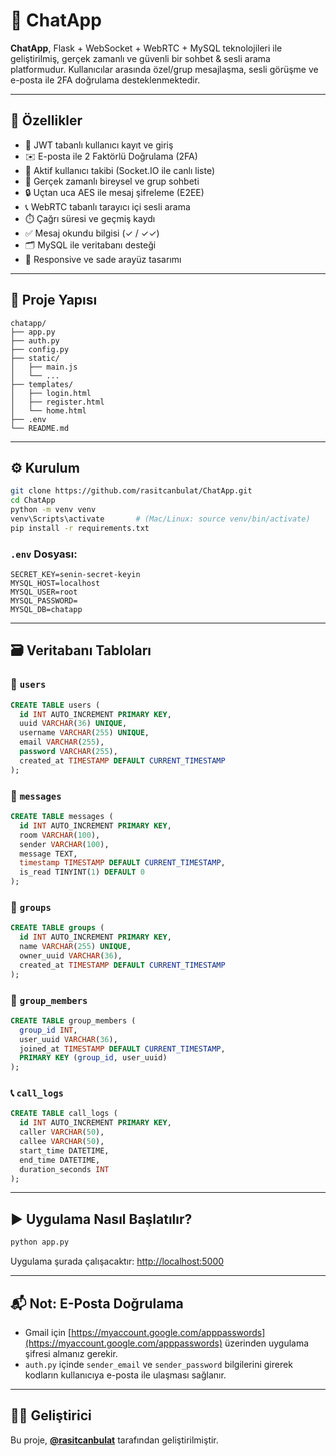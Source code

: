 # 💬 ChatApp

**ChatApp**, Flask + WebSocket + WebRTC + MySQL teknolojileri ile geliştirilmiş, gerçek zamanlı ve güvenli bir sohbet & sesli arama platformudur. Kullanıcılar arasında özel/grup mesajlaşma, sesli görüşme ve e-posta ile 2FA doğrulama desteklenmektedir.

---

## 🚀 Özellikler

- 🔐 JWT tabanlı kullanıcı kayıt ve giriş
- ✉️ E-posta ile 2 Faktörlü Doğrulama (2FA)
- 👤 Aktif kullanıcı takibi (Socket.IO ile canlı liste)
- 💬 Gerçek zamanlı bireysel ve grup sohbeti
- 🔒 Uçtan uca AES ile mesaj şifreleme (E2EE)
- 📞 WebRTC tabanlı tarayıcı içi sesli arama
- ⏱️ Çağrı süresi ve geçmiş kaydı
- ✅ Mesaj okundu bilgisi (✓ / ✓✓)
- 🗂️ MySQL ile veritabanı desteği
- 🎨 Responsive ve sade arayüz tasarımı

---

## 📁 Proje Yapısı

```
chatapp/
├── app.py
├── auth.py
├── config.py
├── static/
│   ├── main.js
│   └── ...
├── templates/
│   ├── login.html
│   ├── register.html
│   └── home.html
├── .env
└── README.md
```

---

## ⚙️ Kurulum

```bash
git clone https://github.com/rasitcanbulat/ChatApp.git
cd ChatApp
python -m venv venv
venv\Scripts\activate       # (Mac/Linux: source venv/bin/activate)
pip install -r requirements.txt
```

### `.env` Dosyası:

```env
SECRET_KEY=senin-secret-keyin
MYSQL_HOST=localhost
MYSQL_USER=root
MYSQL_PASSWORD=
MYSQL_DB=chatapp
```

---

## 🗃️ Veritabanı Tabloları

### 🔑 `users`

```sql
CREATE TABLE users (
  id INT AUTO_INCREMENT PRIMARY KEY,
  uuid VARCHAR(36) UNIQUE,
  username VARCHAR(255) UNIQUE,
  email VARCHAR(255),
  password VARCHAR(255),
  created_at TIMESTAMP DEFAULT CURRENT_TIMESTAMP
);
```

### 💬 `messages`

```sql
CREATE TABLE messages (
  id INT AUTO_INCREMENT PRIMARY KEY,
  room VARCHAR(100),
  sender VARCHAR(100),
  message TEXT,
  timestamp TIMESTAMP DEFAULT CURRENT_TIMESTAMP,
  is_read TINYINT(1) DEFAULT 0
);
```

### 👥 `groups`

```sql
CREATE TABLE groups (
  id INT AUTO_INCREMENT PRIMARY KEY,
  name VARCHAR(255) UNIQUE,
  owner_uuid VARCHAR(36),
  created_at TIMESTAMP DEFAULT CURRENT_TIMESTAMP
);
```

### 👤 `group_members`

```sql
CREATE TABLE group_members (
  group_id INT,
  user_uuid VARCHAR(36),
  joined_at TIMESTAMP DEFAULT CURRENT_TIMESTAMP,
  PRIMARY KEY (group_id, user_uuid)
);
```

### 📞 `call_logs`

```sql
CREATE TABLE call_logs (
  id INT AUTO_INCREMENT PRIMARY KEY,
  caller VARCHAR(50),
  callee VARCHAR(50),
  start_time DATETIME,
  end_time DATETIME,
  duration_seconds INT
);
```

---

## ▶️ Uygulama Nasıl Başlatılır?

```bash
python app.py
```

Uygulama şurada çalışacaktır: [http://localhost:5000](http://localhost:5000)

---

## 📬 Not: E-Posta Doğrulama

- Gmail için [https://myaccount.google.com/apppasswords](https://myaccount.google.com/apppasswords) üzerinden uygulama şifresi almanız gerekir.
- `auth.py` içinde `sender_email` ve `sender_password` bilgilerini girerek kodların kullanıcıya e-posta ile ulaşması sağlanır.

---

## 👨‍💻 Geliştirici

Bu proje, **[@rasitcanbulat](https://www.linkedin.com/in/rasitcanbulat/)** tarafından geliştirilmiştir.
